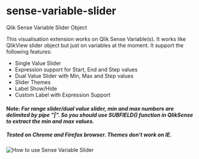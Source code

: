 # sense-variable-slider
Qlik Sense Variable Slider Object

This visualisation extension works on Qlik Sense Variable(s). It works like QlikView slider object but just on variables at the moment. It support the following features:
- Single Value Slider
- Expression support for Start, End and Step values
- Dual Value Slider with Min, Max and Step values
- Slider Themes
- Label Show/Hide
- Custom Label with Expression Support

#### Note: *For range slider/dual value slider, min and max numbers are delimited by pipe "|". So you should use SUBFIELD() function in QlikSense to extract the min and max values.*

##### Tested on Chrome and Firefox browser. Themes don't work on IE.

![How to use Sense Variable Slider](https://github.com/iamdv/sense-variable-slider/blob/master/sense-variable-slider.gif)


